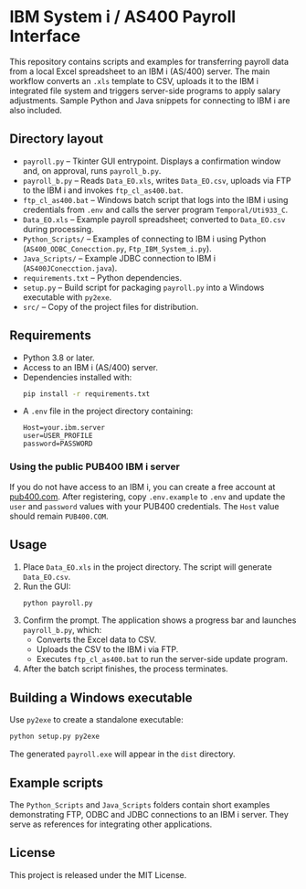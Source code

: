 # IBM System i / AS400 Payroll Interface

This repository contains scripts and examples for transferring payroll data from a local Excel spreadsheet to an IBM i (AS/400) server. The main workflow converts an `.xls` template to CSV, uploads it to the IBM i integrated file system and triggers server-side programs to apply salary adjustments. Sample Python and Java snippets for connecting to IBM i are also included.

## Directory layout
- `payroll.py` – Tkinter GUI entrypoint. Displays a confirmation window and, on approval, runs `payroll_b.py`.
- `payroll_b.py` – Reads `Data_EO.xls`, writes `Data_EO.csv`, uploads via FTP to the IBM i and invokes `ftp_cl_as400.bat`.
- `ftp_cl_as400.bat` – Windows batch script that logs into the IBM i using credentials from `.env` and calls the server program `Temporal/Uti933_C`.
- `Data_EO.xls` – Example payroll spreadsheet; converted to `Data_EO.csv` during processing.
- `Python_Scripts/` – Examples of connecting to IBM i using Python (`AS400_ODBC_Conecction.py`, `Ftp_IBM_System_i.py`).
- `Java_Scripts/` – Example JDBC connection to IBM i (`AS400JConecction.java`).
- `requirements.txt` – Python dependencies.
- `setup.py` – Build script for packaging `payroll.py` into a Windows executable with `py2exe`.
- `src/` – Copy of the project files for distribution.

## Requirements
- Python 3.8 or later.
- Access to an IBM i (AS/400) server.
- Dependencies installed with:
  ```bash
  pip install -r requirements.txt
  ```
- A `.env` file in the project directory containing:
  ```
  Host=your.ibm.server
  user=USER_PROFILE
  password=PASSWORD
  ```

### Using the public PUB400 IBM i server
If you do not have access to an IBM i, you can create a free account at
[pub400.com](https://pub400.com). After registering, copy `.env.example` to
`.env` and update the `user` and `password` values with your PUB400
credentials. The `Host` value should remain `PUB400.COM`.

## Usage
1. Place `Data_EO.xls` in the project directory. The script will generate `Data_EO.csv`.
2. Run the GUI:
   ```bash
   python payroll.py
   ```
3. Confirm the prompt. The application shows a progress bar and launches `payroll_b.py`, which:
   - Converts the Excel data to CSV.
   - Uploads the CSV to the IBM i via FTP.
   - Executes `ftp_cl_as400.bat` to run the server-side update program.
4. After the batch script finishes, the process terminates.

## Building a Windows executable
Use `py2exe` to create a standalone executable:
```bash
python setup.py py2exe
```
The generated `payroll.exe` will appear in the `dist` directory.

## Example scripts
The `Python_Scripts` and `Java_Scripts` folders contain short examples demonstrating FTP, ODBC and JDBC connections to an IBM i server. They serve as references for integrating other applications.

## License
This project is released under the MIT License.
